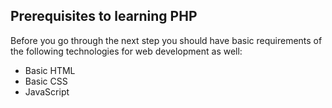 ## Prerequisites to learning PHP

Before you go through the next step you should have basic requirements of the following technologies for web development as well:
- Basic HTML
- Basic CSS
- JavaScript
